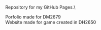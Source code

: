 Repository for my GitHub Pages.\

Porfolio made for DM2679\
Website made for game created in DH2650

